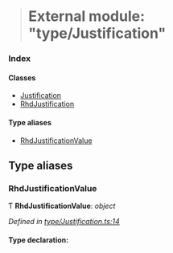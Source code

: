 > # External module: "type/Justification"

### Index

#### Classes

* [Justification](../classes/_type_justification_.justification.md)
* [RhdJustification](../classes/_type_justification_.rhdjustification.md)

#### Type aliases

* [RhdJustificationValue](_type_justification_.md#rhdjustificationvalue)

## Type aliases

###  RhdJustificationValue

Ƭ **RhdJustificationValue**: *object*

*Defined in [type/Justification.ts:14](https://github.com/polkadot-js/api/blob/7229a5f/packages/types/src/type/Justification.ts#L14)*

#### Type declaration: